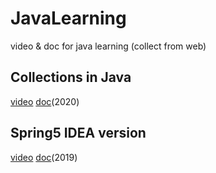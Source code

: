 # JavaLearning
video &amp; doc for java learning (collect from web)

Collections in Java
--------
[video](https://www.bilibili.com/video/BV1zD4y1Q7Fw) [doc](https://lazydog036.gitee.io/2020/10/29/JAVA%E9%9B%86%E5%90%88%E6%A1%86%E6%9E%B6/)(2020)

Spring5 IDEA version
--------
[video](https://www.bilibili.com/video/BV1WE411d7Dv) [doc](https://www.docs4dev.com/docs/zh/spring-framework/5.1.3.RELEASE/reference/)(2019)



